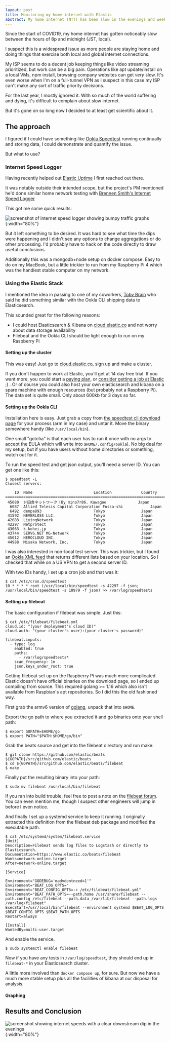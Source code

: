 ```yaml
---
layout: post
title: Monitoring my home internet with Elastic
abstract: My home internet (NTT) has been slow in the evenings and weekends for over a year now. I decided it was time to get scientific about it.
---
```


Since the start of COVID19, my home internet has gotten noticeably slow between the hours of 8p and midnight (JST, local).

I suspect this is a widespread issue as more people are staying home and doing things that exercise both local and global internet connections.

My ISP seems to do a decent job keeping things like video streaming prioritized, but work can be a big pain. Operations like apt update/install on a local VMs, npm install, browsing company websites can get _very_ slow. It's even worse when I'm on a full-tunnel VPN as I suspect in this case my ISP can't make any sort of traffic priority decisions.

For the last year, I mostly ignored it. With so much of the world suffering and dying, it's difficult to complain about slow internet.

But it's gone on so long now I decided to at least get scientific about it.

## The approach

I figured if I could have something like [Ookla Speedtest](https://www.speedtest.net/) running continually and storing data, I could demonstrate and quantify the issue.

But what to use?

### Internet Speed Logger

Having recently helped out [Elastic Uptime](https://www.elastic.co/uptime-monitoring) I first reached out there.

It was notably outside their intended scope, but the project's PM mentioned he'd done similar home network testing with [Brennen Smith's Internet Speed Logger](https://github.com/brennentsmith/internet-speed-logger)

This got me some quick results:

![screenshot of internet speed logger showing bumpy traffic graphs](/images/internet-speed-logger.png){:width="80%"}

But it left something to be desired. It was hard to see what time the dips were happening and I didn't see any options to change aggregations or do other processing. I'd probably have to hack on the code directly to draw useful conclusions.

Additionally this was a mongodb+node setup on docker compose. Easy to do on my MacBook, but a little trickier to run from my Raspberry Pi 4 which was the handiest stable computer on my network.

### Using the Elastic Stack

I mentioned the idea in passing to one of my coworkers, [Toby Brain](https://github.com/tobio) who said he did something similar with the Ookla CLI shipping data to Elasticsearch.

This sounded great for the following reasons:

- I could host Elasticsearch & Kibana on [cloud.elastic.co](https://cloud.elastic.co/) and not worry about data storage availability
- Filebeat and the Ookla CLI should be light enough to run on my Raspberry Pi

#### Setting up the cluster

This was easy! Just go to [cloud.elastic.co](https://cloud.elastic.co/), sign up and make a cluster.

If you don't happen to work at Elastic, you'll get at 14 day free trial. If you want more, you could start a [paying plan](https://www.elastic.co/pricing/), or [consider getting a job at Elastic](https://www.elastic.co/about/careers/) ;) . Or of course you could also host your own elasticsearch and kibana on a spare machine with enough resources (but probably not a Raspberry Pi). The data set is quite small. Only about 600kb for 3 days so far.

#### Setting up the Ookla CLI

Installation here is easy. Just grab a copy from [the speedtest cli download page](https://www.speedtest.net/apps/cli) for your process (arm in my case) and untar it. Move the binary somewhere handy (like `/usr/local/bin`).

One small "gotcha" is that each user has to run it once with no args to accept the EULA which will write into `$HOME/.config/ookla`). No big deal for my setup, but if you have users without home directories or something, watch out for it.

To run the speed test and get json output, you'll need a server ID. You can get one like this:

<!-- /* cSpell:disable */ -->

```
$ speedtest -L
Closest servers:

    ID  Name                           Location             Country
==============================================================================
 45080  ド田舎ネットワーク！By mino7r86. Kawagoe              Japan
  6087  Allied Telesis Capital Corporation Fussa-shi            Japan
  6492  denpa893                       Tokyo                Japan
 41592  NEVERLOSS LLC.                 Tokyo                Japan
 42083  LiyingNetwork                  Tokyo                Japan
 42297  Netprotect                     Tokyo                Japan
 43063  k-kohei.jp                     Tokyo                Japan
 43744  SERVG.NET MG-Network           Tokyo                Japan
 45012  NEROCLOUD INC.                 Tokyo                Japan
 44988  Misaka Network, Inc.           Tokyo                Japan
```

<!-- /* cSpell:enable */ -->

I was also interested in non-local test server. This was trickier, but I found an [Ookla XML feed](https://c.speedtest.net/speedtest-servers-static.php) that returns different lists based on your location. So I checked that while on a US VPN to get a second server ID.

With two IDs handy, I set up a cron job and that was it:

```
$ cat /etc/cron.d/speedtest
10 * * * * root (/usr/local/bin/speedtest -s 42297 -f json; /usr/local/bin/speedtest -s 10979 -f json) >> /var/log/speedtests
```

#### Setting up filebeat

The basic configuration if filebeat was simple. Just this:

```
$ cat /etc/filebeat/filebeat.yml
cloud.id: "(your deployment's cloud ID)"
cloud.auth: "(your cluster's user):(your cluster's password)"

filebeat.inputs:
  - type: log
    enabled: true
    paths:
      - /var/log/speedtests*
    scan_frequency: 1m
    json.keys_under_root: true
```

Getting filebeat set up on the Raspberry Pi was much more complicated. Elastic doesn't have official binaries on the download page, so I ended up compiling from source. This required golang >= 1.16 which also isn't available from Raspbian's apt repositories. So I did this the old fashioned way.

First grab the armv6 version of [golang](https://golang.org/dl/), unpack that into `$HOME`.

Export the go path to where you extracted it and go binaries onto your shell path:

```
$ export GOPATH=$HOME/go
$ export PATH="$PATH:$HOME/go/bin"
```

Grab the beats source and get into the filebeat directory and run make:

```
$ git clone https://github.com/elastic/beats ${GOPATH}/src/github.com/elastic/beats
$ cd ${GOPATH}/src/github.com/elastic/beats/filebeat
$ make
```

Finally put the resulting binary into your path:

```
$ sudo mv filebeat /usr/local/bin/filebeat
```

If you ran into build trouble, feel free to post a note on the [filebeat forum](https://discuss.elastic.co/tags/c/elastic-stack/beats/28/filebeat). You can even mention me, though I suspect other engineers will jump in before I even notice.

And finally I set up a systemd service to keep it running. I originally extracted this definition from the filebeat deb package and modified the executable path.

```
$ cat /etc/systemd/system/filebeat.service
[Unit]
Description=Filebeat sends log files to Logstash or directly to Elasticsearch.
Documentation=https://www.elastic.co/beats/filebeat
Wants=network-online.target
After=network-online.target

[Service]

Environment="GODEBUG='madvdontneed=1'"
Environment="BEAT_LOG_OPTS="
Environment="BEAT_CONFIG_OPTS=-c /etc/filebeat/filebeat.yml"
Environment="BEAT_PATH_OPTS=--path.home /usr/share/filebeat --path.config /etc/filebeat --path.data /var/lib/filebeat --path.logs /var/log/filebeat"
ExecStart=/usr/local/bin/filebeat --environment systemd $BEAT_LOG_OPTS $BEAT_CONFIG_OPTS $BEAT_PATH_OPTS
Restart=always

[Install]
WantedBy=multi-user.target
```

And enable the service.

```
$ sudo systemctl enable filebeat
```

Now if you have any tests in `/var/log/speedtest`, they should end up in `filebeat-*` in your Elasticsearch cluster.

A little more involved than `docker compose up`, for sure. But now we have a much more stable setup plus all the facilities of kibana at our disposal for analysis.

#### Graphing

## Results and Conclusion

![screenshot showing internet speeds with a clear downstream dip in the evenings](/images/kibana-speed-data.png){:width="80%"}
